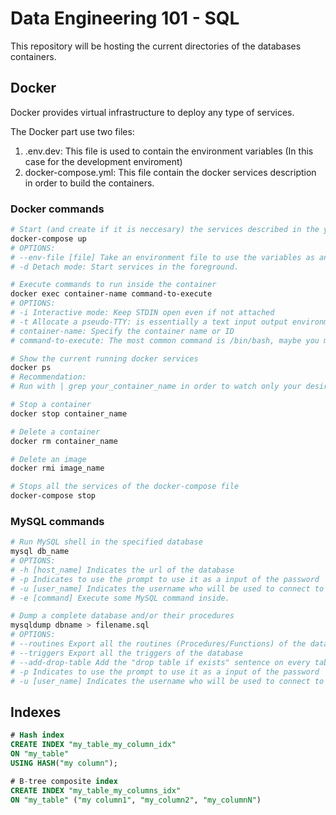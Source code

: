 # Data Engineering 101 - SQL

This repository will be hosting the current directories of the databases containers.

## Docker
Docker provides virtual infrastructure to deploy any type of services.

The Docker part use two files:
1. .env.dev: This file is used to contain the environment variables (In this case for the development enviroment)
2. docker-compose.yml: This file contain the docker services description in order to build the containers.

### Docker commands
```bash
# Start (and create if it is neccesary) the services described in the yaml file
docker-compose up
# OPTIONS:
# --env-file [file] Take an environment file to use the variables as an input for docker-compose.yml
# -d Detach mode: Start services in the foreground.

# Execute commands to run inside the container
docker exec container-name command-to-execute
# OPTIONS:
# -i Interactive mode: Keep STDIN open even if not attached
# -t Allocate a pseudo-TTY: is essentially a text input output environment aka shell.
# container-name: Specify the container name or ID
# command-to-execute: The most common command is /bin/bash, maybe you must use /bin/sh instead (You can use psql or mysql commands here)

# Show the current running docker services
docker ps
# Recommendation:
# Run with | grep your_container_name in order to watch only your desired containers

# Stop a container
docker stop container_name

# Delete a container
docker rm container_name

# Delete an image
docker rmi image_name

# Stops all the services of the docker-compose file
docker-compose stop
```

### MySQL commands
```bash
# Run MySQL shell in the specified database
mysql db_name
# OPTIONS:
# -h [host_name] Indicates the url of the database
# -p Indicates to use the prompt to use it as a input of the password
# -u [user_name] Indicates the username who will be used to connect to the database
# -e [command] Execute some MySQL command inside.

# Dump a complete database and/or their procedures
mysqldump dbname > filename.sql
# OPTIONS:
# --routines Export all the routines (Procedures/Functions) of the database inside the dump file
# --triggers Export all the triggers of the database
# --add-drop-table Add the "drop table if exists" sentence on every table
# -p Indicates to use the prompt to use it as a input of the password
# -u [user_name] Indicates the username who will be used to connect to the database

```

## Indexes

```sql
# Hash index
CREATE INDEX "my_table_my_column_idx"
ON "my_table"
USING HASH("my column");

# B-tree composite index
CREATE INDEX "my_table_my_columns_idx"
ON "my_table" ("my column1", "my_column2", "my_columnN")
```
